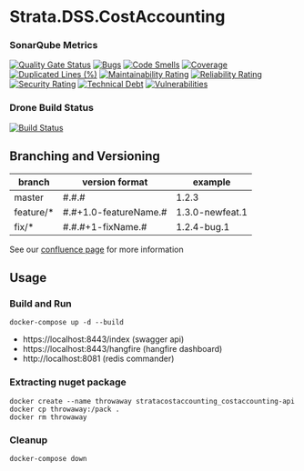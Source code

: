 # Strata.DSS.CostAccounting

### SonarQube Metrics

[![Quality Gate Status](https://sonarqube.sdt.local/api/project_badges/measure?project=Strata.DSS.CostAccounting&metric=alert_status)](https://sonarqube.sdt.local/dashboard?id=Strata.DSS.CostAccounting)
[![Bugs](https://sonarqube.sdt.local/api/project_badges/measure?project=Strata.DSS.CostAccounting&metric=bugs)](https://sonarqube.sdt.local/dashboard?id=Strata.DSS.CostAccounting)
[![Code Smells](https://sonarqube.sdt.local/api/project_badges/measure?project=Strata.DSS.CostAccounting&metric=code_smells)](https://sonarqube.sdt.local/dashboard?id=Strata.DSS.CostAccounting)
[![Coverage](https://sonarqube.sdt.local/api/project_badges/measure?project=Strata.DSS.CostAccounting&metric=coverage)](https://sonarqube.sdt.local/dashboard?id=Strata.DSS.CostAccounting)
[![Duplicated Lines (%)](https://sonarqube.sdt.local/api/project_badges/measure?project=Strata.DSS.CostAccounting&metric=duplicated_lines_density)](https://sonarqube.sdt.local/dashboard?id=Strata.DSS.CostAccounting)
[![Maintainability Rating](https://sonarqube.sdt.local/api/project_badges/measure?project=Strata.DSS.CostAccounting&metric=sqale_rating)](https://sonarqube.sdt.local/dashboard?id=Strata.DSS.CostAccounting)
[![Reliability Rating](https://sonarqube.sdt.local/api/project_badges/measure?project=Strata.DSS.CostAccounting&metric=reliability_rating)](https://sonarqube.sdt.local/dashboard?id=Strata.DSS.CostAccounting)
[![Security Rating](https://sonarqube.sdt.local/api/project_badges/measure?project=Strata.DSS.CostAccounting&metric=security_rating)](https://sonarqube.sdt.local/dashboard?id=Strata.DSS.CostAccounting)
[![Technical Debt](https://sonarqube.sdt.local/api/project_badges/measure?project=Strata.DSS.CostAccounting&metric=sqale_index)](https://sonarqube.sdt.local/dashboard?id=Strata.DSS.CostAccounting)
[![Vulnerabilities](https://sonarqube.sdt.local/api/project_badges/measure?project=Strata.DSS.CostAccounting&metric=vulnerabilities)](https://sonarqube.sdt.local/dashboard?id=Strata.DSS.CostAccounting)

### Drone Build Status

[![Build Status](https://drone.ops.stratanetwork.net/api/badges/TEMP/api/status.svg)](https://drone.ops.stratanetwork.net/TEMP/api)
</a>

## Branching and Versioning

| branch     | version format        | example         |
| ---------- | --------------------- | --------------- |
| master     | #.#.#                 | 1.2.3           |
| feature/\* | #.#+1.0-featureName.# | 1.3.0-newfeat.1 |
| fix/\*     | #.#.#+1-fixName.#     | 1.2.4-bug.1     |

See our [confluence page](https://confluence.sdt.local/display/DOP/Branching+and+Versioning) for more information

## Usage

### Build and Run

```
docker-compose up -d --build
```

- https://localhost:8443/index (swagger api)
- https://localhost:8443/hangfire (hangfire dashboard)
- http://localhost:8081 (redis commander)

### Extracting nuget package

```
docker create --name throwaway stratacostaccounting_costaccounting-api
docker cp throwaway:/pack .
docker rm throwaway
```

### Cleanup

```
docker-compose down
```
